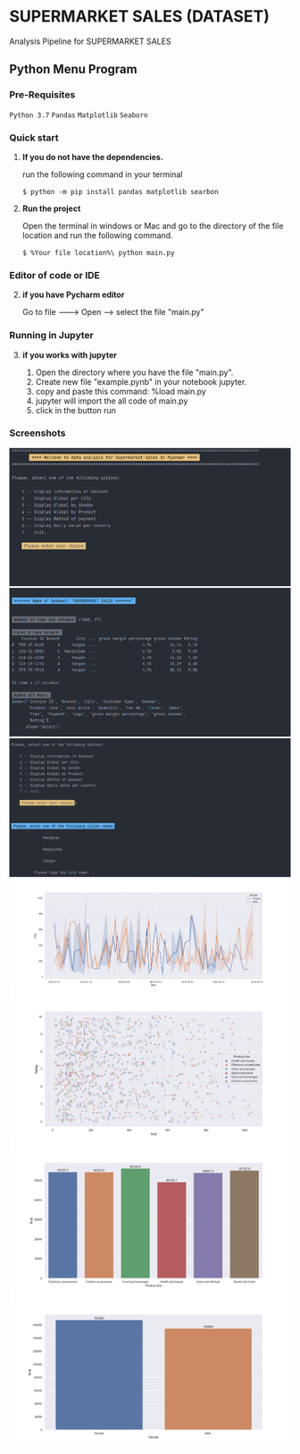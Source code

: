 # SUPERMARKET SALES (DATASET)
Analysis Pipeline for SUPERMARKET SALES

## Python Menu Program
### Pre-Requisites
`Python 3.7`
`Pandas`
`Matplotlib`
`Seaborn`

### Quick start
1.  **If you do not have the dependencies.**

    run the following command in your terminal

    ```shell
    $ python -m pip install pandas matplotlib searbon
    ```
2.  **Run the project**

    Open the terminal in windows or Mac and go to the directory of the file location and run the following command.

    ```shell
    $ %Your file location%\ python main.py
    ```
### Editor of code or IDE
2. **if you have Pycharm editor**

    Go to file
        ---> Open --> select the file "main.py"

### Running in Jupyter
3. **if you works with jupyter**

    1. Open the directory where you have the file "main.py".
    2. Create new file "example.pynb" in your notebook jupyter.
    3. copy and paste this command: %load main.py
    4. jupyter will import the all code of main.py
    5. click in the button run

### Screenshots
![alt text](https://github.com/Nor-Mand/supermarket_sales/blob/main/images/picture_1.png)
![alt text](https://github.com/Nor-Mand/supermarket_sales/blob/main/images/picture_2.png)
![alt text](https://github.com/Nor-Mand/supermarket_sales/blob/main/images/picture_3.png)
![alt text](https://github.com/Nor-Mand/supermarket_sales/blob/main/images/picture_4.png)
![alt text](https://github.com/Nor-Mand/supermarket_sales/blob/main/images/picture_5.png)
![alt text](https://github.com/Nor-Mand/supermarket_sales/blob/main/images/picture_6.png)
![alt text](https://github.com/Nor-Mand/supermarket_sales/blob/main/images/picture_7.png)